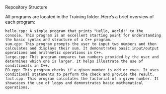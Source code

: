 Repository Structure

All programs are located in the Training folder. Here’s a brief overview of each program:

    hello.cpp: A simple program that prints "Hello, World!" to the console. This program is an excellent starting point for understanding the basic syntax and structure of a C++ program.
    sum.cpp: This program prompts the user to input two numbers and then calculates and displays their sum. It demonstrates basic input/output operations and arithmetic operations in C++.
    large.cpp: This program compares two numbers provided by the user and determines which one is larger. It helps illustrate the use of conditionals in C++.
    EO.cpp: This program checks if a given number is odd or even. It uses conditional statements to perform the check and provide the result.
    fact.cpp: This program calculates the factorial of a given number. It showcases the use of loops and demonstrates basic mathematical operations.
